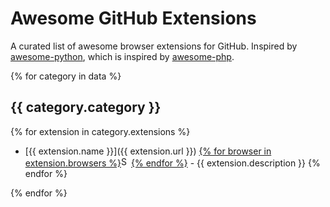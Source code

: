 # Awesome GitHub Extensions

A curated list of awesome browser extensions for GitHub. Inspired by [awesome-python](https://github.com/vinta/awesome-python), which is inspired by [awesome-php](https://github.com/ziadoz/awesome-php).

{% for category in data %}
## {{ category.category }}

{% for extension in category.extensions %}
* [{{ extension.name }}]({{ extension.url }}) <a href="{{ extension.url }}">{% for browser in extension.browsers %}<img alt="Support {{ browser }}" src="icons/{{ browser }}.png" width="16">{% endfor %}</a> - {{ extension.description }}
{% endfor %}

{% endfor %}
